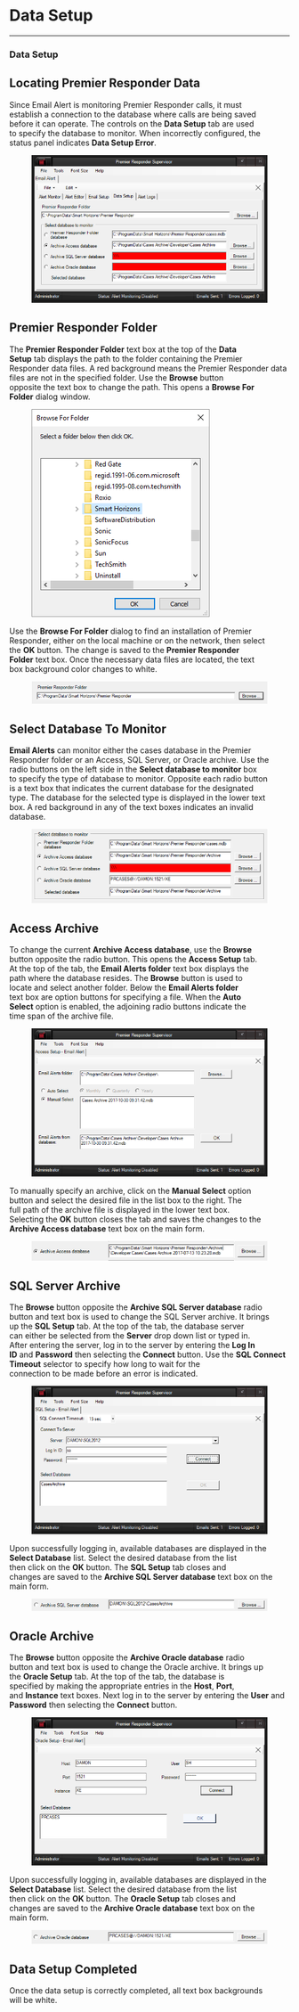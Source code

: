 # Data Setup

***

### **Data Setup**

## Locating Premier Responder Data

Since Email Alert is monitoring Premier Responder calls, it must
\
establish a connection to the database where calls are being saved
\
before it can operate.  The controls on the **Data Setup** tab are used
\
to specify the database to monitor.  When incorrectly configured, the
\
status panel indicates **Data Setup Error**.

<figure><img src=".gitbook/assets/Data Setup/image001.png" alt=""><figcaption></figcaption></figure>

## Premier Responder Folder

The **Premier Responder Folder** text box at the top of the **Data**
\
**Setup** tab displays the path to the folder containing the Premier
\
Responder data files.  A red background means the Premier Responder data
\
files are not in the specified folder.  Use the **Browse** button
\
opposite the text box to change the path.  This opens a **Browse For**
\
**Folder** dialog window.

<figure><img src=".gitbook/assets/Data Setup/image002.png" alt=""><figcaption></figcaption></figure>

Use the **Browse For Folder** dialog to find an installation of Premier
\
Responder, either on the local machine or on the network, then select
\
the **OK** button.  The change is saved to the **Premier Responder**
\
**Folder** text box.  Once the necessary data files are located, the text
\
box background color changes to white.

<figure><img src=".gitbook/assets/Data Setup/image003.png" alt=""><figcaption></figcaption></figure>

## Select Database To Monitor

**Email Alerts** can monitor either the cases database in the Premier
\
Responder folder or an Access, SQL Server, or Oracle archive.  Use the
\
radio buttons on the left side in the **Select database to monitor** box
\
to specify the type of database to monitor.  Opposite each radio button
\
is a text box that indicates the current database for the designated
\
type.  The database for the selected type is displayed in the lower text
\
box.  A red background in any of the text boxes indicates an invalid
\
database.

<figure><img src=".gitbook/assets/Data Setup/image004.png" alt=""><figcaption></figcaption></figure>

## Access Archive

To change the current **Archive Access database**, use the **Browse**
\
button opposite the radio button.  This opens the **Access Setup** tab.&#x20;
\
At the top of the tab, the **Email Alerts folder** text box displays the
\
path where the database resides.  The **Browse** button is used to
\
locate and select another folder.  Below the **Email Alerts folder**
\
text box are option buttons for specifying a file.  When the **Auto**
\
**Select** option is enabled, the adjoining radio buttons indicate the
\
time span of the archive file.

<figure><img src=".gitbook/assets/Data Setup/image005.png" alt=""><figcaption></figcaption></figure>

To manually specify an archive, click on the **Manual Select** option
\
button and select the desired file in the list box to the right.  The
\
full path of the archive file is displayed in the lower text box.&#x20;
\
Selecting the **OK** button closes the tab and saves the changes to the
**Archive Access database** text box on the main form.

<figure><img src=".gitbook/assets/Data Setup/image006.png" alt=""><figcaption></figcaption></figure>

## SQL Server Archive

The **Browse** button opposite the **Archive SQL Server database** radio
\
button and text box is used to change the SQL Server archive.  It brings
\
up the **SQL Setup** tab.  At the top of the tab, the database server
\
can either be selected from the **Server** drop down list or typed in.&#x20;
\
After entering the server, log in to the server by entering the **Log In**
\
**ID** and **Password** then selecting the **Connect** button.  Use the
**SQL Connect Timeout** selector to specify how long to wait for the
\
connection to be made before an error is indicated.

<figure><img src=".gitbook/assets/Data Setup/image008.png" alt=""><figcaption></figcaption></figure>

Upon successfully logging in, available databases are displayed in the
**Select Database** list.  Select the desired database from the list
\
then click on the **OK** button.  The **SQL Setup** tab closes and
\
changes are saved to the **Archive SQL Server database** text box on the
\
main form.

<figure><img src=".gitbook/assets/Data Setup/image009.png" alt=""><figcaption></figcaption></figure>

## Oracle Archive

The **Browse** button opposite the **Archive Oracle database** radio
\
button and text box is used to change the Oracle archive.  It brings up
\
the **Oracle Setup** tab.  At the top of the tab, the database is
\
specified by making the appropriate entries in the **Host**, **Port**,
\
and **Instance** text boxes.  Next log in to the server by entering the
**User** and **Password** then selecting the **Connect** button.

<figure><img src=".gitbook/assets/Data Setup/image010.png" alt=""><figcaption></figcaption></figure>

Upon successfully logging in, available databases are displayed in the
**Select Database** list.  Select the desired database from the list
\
then click on the **OK** button.  The **Oracle Setup** tab closes and
\
changes are saved to the **Archive Oracle database** text box on the
\
main form.

<figure><img src=".gitbook/assets/Data Setup/image011.png" alt=""><figcaption></figcaption></figure>

## Data Setup Completed

Once the data setup is correctly completed, all text box backgrounds
\
will be white.
